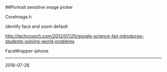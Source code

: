 ##Portrait sensitive image picker

CoreImage.h

identify face and zoom default


http://techcrunch.com/2012/07/25/google-science-fair-introduces-students-solving-world-problems

FaceWrapper-iphone

---
2016-07-26
